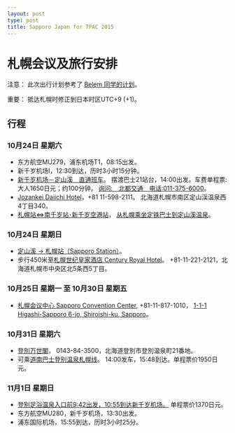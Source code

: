 ```yaml
---
layout: post
type: post
title: Sapporo Japan for TPAC 2015
---
```


# 札幌会议及旅行安排

注意： 此次出行计划参考了 [Belem 同学的计划](http://lieb.cn/jp/)。

重要： 抵达札幌时修正到日本时区UTC+9 (+1)。

## 行程

### 10月24日 星期六

* 东方航空MU279，浦东机场T1，08:15出发。
* 新千岁机场I，12:30到达，历时3小时15分钟。
* [新千岁机场－定山溪　直通班车](http://jozankei.jp/cn/access/#access1)。
  摆渡巴士21站台，14:00出发。车费单程票:　大人1650日元；约100分钟。
  [询问:　北都交通　电话:011-375-6000](http://www.hokto.co.jp/b_yuttari.htm)。
* [Jozankei Daiichi Hotel](http://www.johzankei-hotel.com/)，+81 11-598-2111。
  北海道札幌市南区定山渓温泉西4丁目340。
* [札幌站⇔南千岁站･新千岁空港站](http://www.new-chitose-airport.jp/cn/access/jr/timejr/)，
  [从札幌乘坐定铁巴士到定山溪温泉](http://www.jotetsu.co.jp/bus/global/pdf/busguide_03_kan.pdf)。

### 10月24日 星期日

* [定山溪 -> 札幌站（Sapporo Station）](http://www.jotetsu.co.jp/bus/global/pdf/busguide_03_kan.pdf)。
* 步行450米至[札幌世纪皇家酒店 Century Royal Hotel](http://www.cr-hotel.com/)。
  +81-11-221-2121，北海道札幌市中央区北5条西5丁目。

### 10月25日 星期一 至 10月30日 星期五

* [札幌会议中心 Sapporo Convention Center](http://www.sora-scc.jp/eng/index.html),
  +81-11-817-1010，
  [1-1-1 Higashi-Sapporo 6-jo, Shiroishi-ku, Sapporo](http://www.sora-scc.jp/pdf/access/access_e.pdf)。

### 10月31日 星期六

* [登別万世閣](http://www.noboribetsu-manseikaku.jp/)，
  0143-84-3500，北海道登別市登別温泉町21番地。
* 可乘[道南巴士登别温泉札幌线](http://donanbus.co.jp/citybus/wp-content/uploads/sites/5/2013/11/4%E7%99%BB%E5%88%A5%E6%B8%A9%E6%B3%89%E6%9C%AD%E5%B9%8C%E7%B7%9A1.pdf)。
  14:00发车，15:48到达。单程票价1950日元。

### 11月1日 星期日

* [登别足浴温泉入口前9:42出发，10:55到达新千岁机场。](http://www.new-chitose-airport.jp/cn/access/bus/timebusd/)
  单程票价1370日元。
* 东方航空MU280，新千岁机场，13:30出发。
* 浦东国际机场，15:55到达，历时3小时25分。
